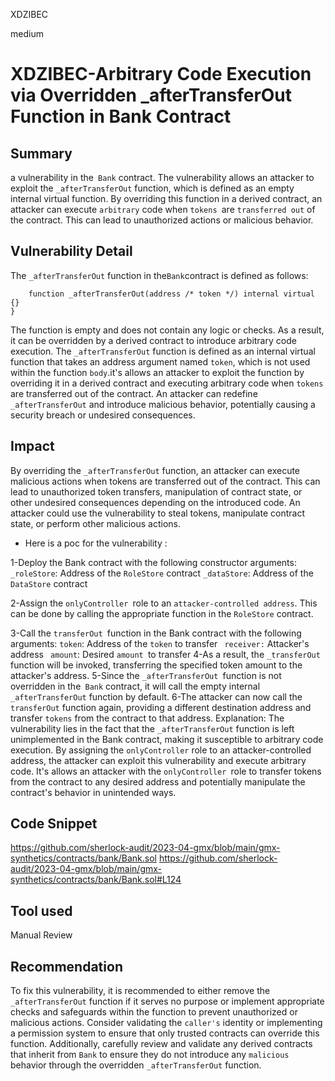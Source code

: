 XDZIBEC

medium

# XDZIBEC-Arbitrary Code Execution via Overridden _afterTransferOut Function in Bank Contract

## Summary

 a vulnerability  in the` Bank` contract. 
The vulnerability allows an attacker to exploit the `_afterTransferOut` function, which is defined as an empty internal virtual function. By overriding this function in a derived contract, an attacker can execute `arbitrary` code when `tokens `are `transferred out` of the contract. 
This can lead to unauthorized actions or malicious behavior.

## Vulnerability Detail

The `_afterTransferOut` function in the` Bank `contract is defined as follows:

```SOLIDITY
    function _afterTransferOut(address /* token */) internal virtual {}
}
```
The function is empty and does not contain any logic or checks. As a result, it can be overridden by a derived contract to introduce arbitrary code execution.
The `_afterTransferOut` function is defined as an internal virtual function that takes an address argument named `token`, which is not used within the function `body`.it's allows an attacker to exploit the function by overriding it in a derived contract and executing arbitrary code when `tokens` are transferred out of the contract. 
An attacker can redefine `_afterTransferOut` and introduce malicious behavior, potentially causing a security breach or undesired consequences.

## Impact

By overriding the `_afterTransferOut` function, an attacker can execute malicious actions when tokens are transferred out of the contract. This can lead to unauthorized token transfers, manipulation of contract state, or other undesired consequences depending on the introduced code.
An attacker could use the vulnerability to steal tokens, manipulate contract state, or perform other malicious actions.

- Here is a poc for the vulnerability :

1-Deploy the Bank contract with the following constructor arguments:
   `_roleStore`: Address of the `RoleStore` contract
   `_dataStore`: Address of the `DataStore` contract

2-Assign the `onlyController `role to an `attacker-controlled address`. This can be done by calling the appropriate function in the `RoleStore` contract.

3-Call the `transferOut `function in the Bank contract with the following arguments:
    `token`: Address of the `token` to transfer
   ` receiver:` Attacker's address
   ` amount`: Desired `amount `to transfer
4-As a result, the `_transferOut` function will be invoked, transferring the specified token amount to the attacker's address.
5-Since the `_afterTransferOut `function is not overridden in the` Bank` contract, it will call the empty internal `_afterTransferOut` function by default.
6-The attacker can now call the `transferOut` function again, providing a different destination address and transfer `tokens` from the contract to that address.
Explanation:
The vulnerability lies in the fact that the `_afterTransferOut` function is left unimplemented in the Bank contract, making it susceptible to arbitrary code execution. By assigning the `onlyController` role to an attacker-controlled address, the attacker can exploit this vulnerability and execute arbitrary code.
It's allows an attacker with the `onlyController `role to transfer tokens from the contract to any desired address and potentially manipulate the contract's behavior in unintended ways.

## Code Snippet

https://github.com/sherlock-audit/2023-04-gmx/blob/main/gmx-synthetics/contracts/bank/Bank.sol
https://github.com/sherlock-audit/2023-04-gmx/blob/main/gmx-synthetics/contracts/bank/Bank.sol#L124

## Tool used

Manual Review

## Recommendation

To fix this vulnerability, it is recommended to either remove the `_afterTransferOut` function if it serves no purpose or implement appropriate checks and safeguards within the function to prevent unauthorized or malicious actions. Consider validating the `caller's` identity or implementing a permission system to ensure that only trusted contracts can override this function. Additionally, carefully review and validate any derived contracts that inherit from `Bank` to ensure they do not introduce any `malicious` behavior through the overridden `_afterTransferOut` function.